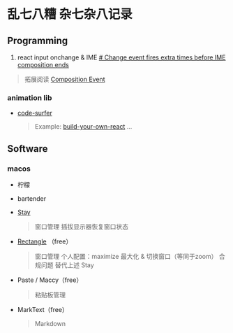 # 乱七八糟 杂七杂八记录

## Programming
1. react input onchange & IME
  [# Change event fires extra times before IME composition ends](https://github.com/facebook/react/issues/3926#issuecomment-104373897)
  
  > 拓展阅读 [Composition Event](https://developer.mozilla.org/en-US/docs/Web/API/Element/compositionstart_event)

### animation lib

- [code-surfer](https://github.com/pomber/code-surfer)
  
  > Example: [build-your-own-react](https://pomb.us/build-your-own-react/)
...



## Software

### macos

- 柠檬
  
- bartender
  
- [Stay](https://cordlessdog.com/stay/)
  
  > 窗口管理 插拔显示器恢复窗口状态
  
- [Rectangle](https://rectangleapp.com/) （free）
  > 窗口管理 
  个人配置：maximize 最大化 & 切换窗口（等同于zoom）
  合规问题 替代上述 Stay
  
- Paste / Maccy（free）
  
  > 粘贴板管理
  
- MarkText（free）
  
  > Markdown
